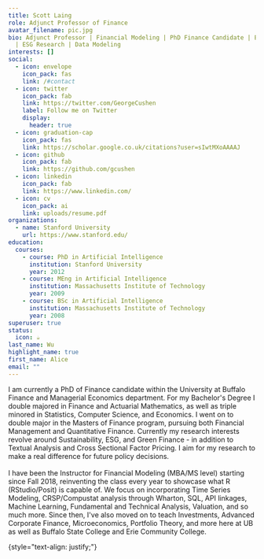 ```yaml
---
title: Scott Laing
role: Adjunct Professor of Finance
avatar_filename: pic.jpg
bio: Adjunct Professor | Financial Modeling | PhD Finance Candidate | Economics
  | ESG Research | Data Modeling
interests: []
social:
  - icon: envelope
    icon_pack: fas
    link: /#contact
  - icon: twitter
    icon_pack: fab
    link: https://twitter.com/GeorgeCushen
    label: Follow me on Twitter
    display:
      header: true
  - icon: graduation-cap
    icon_pack: fas
    link: https://scholar.google.co.uk/citations?user=sIwtMXoAAAAJ
  - icon: github
    icon_pack: fab
    link: https://github.com/gcushen
  - icon: linkedin
    icon_pack: fab
    link: https://www.linkedin.com/
  - icon: cv
    icon_pack: ai
    link: uploads/resume.pdf
organizations:
  - name: Stanford University
    url: https://www.stanford.edu/
education:
  courses:
    - course: PhD in Artificial Intelligence
      institution: Stanford University
      year: 2012
    - course: MEng in Artificial Intelligence
      institution: Massachusetts Institute of Technology
      year: 2009
    - course: BSc in Artificial Intelligence
      institution: Massachusetts Institute of Technology
      year: 2008
superuser: true
status:
  icon: ☕️
last_name: Wu
highlight_name: true
first_name: Alice
email: ""
---
```

<!--StartFragment-->

I am currently a PhD of Finance candidate within the University at Buffalo Finance and Managerial Economics department. For my Bachelor's Degree I double majored in Finance and Actuarial Mathematics, as well as triple minored in Statistics, Computer Science, and Economics. I went on to double major in the Masters of Finance program, pursuing both Financial Management and Quantitative Finance. Currently my research interests revolve around Sustainability, ESG, and Green Finance - in addition to Textual Analysis and Cross Sectional Factor Pricing. I aim for my research to make a real difference for future policy decisions.\
\
I have been the Instructor for Financial Modeling (MBA/MS level) starting since Fall 2018, reinventing the class every year to showcase what R (RStudio/Posit) is capable of. We focus on incorporating Time Series Modeling, CRSP/Compustat analysis through Wharton, SQL, API linkages, Machine Learning, Fundamental and Technical Analysis, Valuation, and so much more. Since then, I've also moved on to teach Investments, Advanced Corporate Finance, Microeconomics, Portfolio Theory, and more here at UB as well as Buffalo State College and Erie Community College.

<!--EndFragment-->
{style="text-align: justify;"}